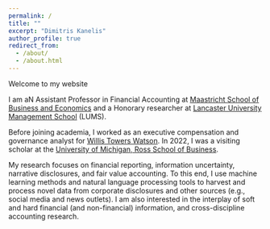 ```yaml
---
permalink: /
title: ""
excerpt: "Dimitris Kanelis"
author_profile: true
redirect_from: 
  - /about/
  - /about.html
---
```


Welcome to my website

I am aN Assistant Professor in Financial Accounting at [Maastricht School of Business and Economics]([https://www.research.lancs.ac.uk/portal/en/people/dimitrios-kanelis(e1651f58-d73a-4104-b5b9-6a3cd51817ff).html](https://www.maastrichtuniversity.nl/research/department-accounting-and-information-management-aim)) and a Honorary researcher at [Lancaster University Management School](https://www.research.lancs.ac.uk/portal/en/people/dimitrios-kanelis(e1651f58-d73a-4104-b5b9-6a3cd51817ff).html) (LUMS).  

Before joining academia, I worked as an executive compensation and governance analyst for [Willis Towers Watson](https://www.wtwco.com/en-GB/Solutions/executive-compensation). In 2022, I was a visiting scholar at the [University of Michigan, Ross School of Business](https://michiganross.umich.edu/faculty-research/areas-of-study/accounting).

My research focuses on financial reporting, information uncertainty, narrative disclosures, and fair value accounting. To this end, I use machine learning methods and natural language processing tools to harvest and process novel data from corporate disclosures and other sources (e.g., social media and news outlets). I am also interested in the interplay of soft and hard financial (and non-financial) information, and cross-discipline accounting research.
